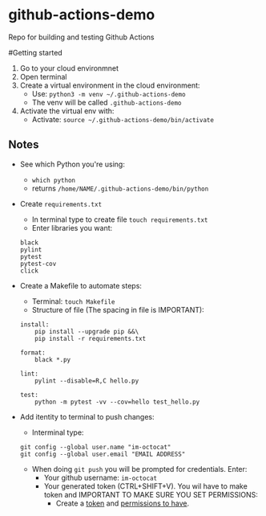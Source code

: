 # github-actions-demo
Repo for building and testing Github Actions

#Getting started

1. Go to your cloud environmnet
1. Open terminal
1. Create a virtual environment in the cloud environment:
    * Use: ```python3 -m venv ~/.github-actions-demo```
    * The venv will be called `.github-actions-demo`
1. Activate the virtual env with:
    * Activate: ```source ~/.github-actions-demo/bin/activate```


## Notes
* See which Python you're using:
    * `which python`
    * returns `/home/NAME/.github-actions-demo/bin/python`

* Create `requirements.txt`
    * In terminal type to create file `touch requirements.txt`  
    * Enter libraries you want:
    ```
    black
    pylint
    pytest
    pytest-cov
    click
    ```  
* Create a Makefile to automate steps:
    * Terminal: `touch Makefile`
    * Structure of file (The spacing in file is IMPORTANT):
    ```
    install:
	    pip install --upgrade pip &&\
	    pip install -r requirements.txt

    format:
        black *.py

    lint:
        pylint --disable=R,C hello.py

    test:
        python -m pytest -vv --cov=hello test_hello.py
    ```


* Add itentity to terminal to push changes:
    * Interminal type:
    ```
    git config --global user.name "im-octocat"
    git config --global user.email "EMAIL ADDRESS"
    ```
    * When doing `git push` you will be prompted for credentials. Enter:
      * Your github username: `im-octocat`
      * Your generated token (CTRL+SHIFT+V). You wil have to make token and IMPORTANT TO MAKE SURE YOU SET PERMISSIONS:
      	* Create a [token](https://docs.github.com/en/authentication/keeping-your-account-and-data-secure/managing-your-personal-access-tokens#creating-a-personal-access-token-classic) and [permissions to have](https://stackoverflow.com/questions/71953666/remote-permission-to-repository-denied-url-returned-error-403).
